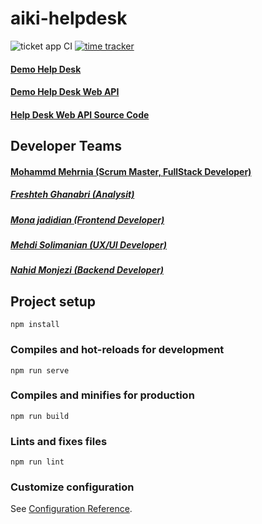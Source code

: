# aiki-helpdesk
![ticket app CI](https://github.com/AIKICo/Aiki-HelpDesk/workflows/ticket%20app%20CI/badge.svg)
[![time tracker](https://wakatime.com/badge/github/AIKICo/Aiki-HelpDesk.svg)](https://wakatime.com/badge/github/AIKICo/Aiki-HelpDesk)

#### [Demo Help Desk](https://aiki-helpdesk-v1.firebaseapp.com/)
#### [Demo Help Desk Web API](http://aiki-co-helpdesk-webapi.herokuapp.com/)
#### [Help Desk Web API Source Code](https://github.com/AIKICo/AIKI.CO.HelpDesk.WebAPI)

## Developer Teams
#### [Mohammd Mehrnia (Scrum Master, FullStack Developer)](mailto:qermezkon@gmail.com)
##### [Freshteh Ghanabri (Analysit)](mailto:ghanbari.feereshteh@yahoo.com)
##### [Mona jadidian (Frontend Developer)](mailto:mona.jadidian@gmail.com)
##### [Mehdi Solimanian (UX/UI Developer)](mailto:mehdisolimanian@gmail.com)
##### [Nahid Monjezi (Backend Developer)](mailto:nahidmonjezi@gmail.com)

## Project setup
```
npm install
```

### Compiles and hot-reloads for development
```
npm run serve
```

### Compiles and minifies for production
```
npm run build
```

### Lints and fixes files
```
npm run lint
```

### Customize configuration
See [Configuration Reference](https://cli.vuejs.org/config/).
